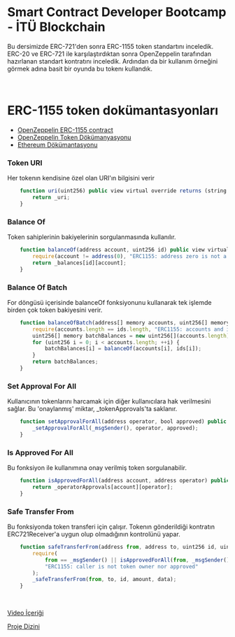 # Smart Contract Developer Bootcamp - İTÜ Blockchain

Bu dersimizde ERC-721'den sonra ERC-1155 token standartını inceledik. ERC-20 ve ERC-721 ile karşılaştırdıktan sonra OpenZeppelin tarafından hazırlanan standart kontratını inceledik. Ardından da bir kullanım örneğini görmek adına basit bir oyunda bu tokenı kullandık.

<br/>

# ERC-1155 token dokümantasyonları

* [OpenZeppelin ERC-1155 contract](https://github.com/OpenZeppelin/openzeppelin-contracts/tree/master/contracts/token/ERC1155)
* [OpenZeppelin Token Dökümanyasyonu](https://docs.openzeppelin.com/contracts/4.x/tokens)
* [Ethereum Dökümantasyonu](https://ethereum.org/en/developers/docs/standards/tokens/)





### Token URI
Her tokenın kendisine özel olan URI'ın bilgisini verir

``` javascript
    function uri(uint256) public view virtual override returns (string memory) {
        return _uri;
    }
```


### Balance Of
Token sahiplerinin bakiyelerinin sorgulanmasında kullanılır.

``` javascript
    function balanceOf(address account, uint256 id) public view virtual override returns (uint256) {
        require(account != address(0), "ERC1155: address zero is not a valid owner");
        return _balances[id][account];
    }
```

### Balance Of Batch
For döngüsü içerisinde balanceOf fonksiyonunu kullanarak tek işlemde birden çok token bakiyesini verir.

``` javascript
    function balanceOfBatch(address[] memory accounts, uint256[] memory ids)  public view virtual override returns (uint256[] memory){
        require(accounts.length == ids.length, "ERC1155: accounts and ids length mismatch");
        uint256[] memory batchBalances = new uint256[](accounts.length);
        for (uint256 i = 0; i < accounts.length; ++i) {
            batchBalances[i] = balanceOf(accounts[i], ids[i]);
        }
        return batchBalances;
    }
```


### Set Approval For All
Kullanıcının tokenlarını harcamak için diğer kullanıcılara hak verilmesini sağlar. Bu 'onaylanmış' miktar, _tokenApprovals'ta saklanır.

``` javascript
    function setApprovalForAll(address operator, bool approved) public virtual override {
        _setApprovalForAll(_msgSender(), operator, approved);
    }
```

### Is Approved For All
Bu fonksiyon ile kullanımına onay verilmiş token sorgulanabilir.

``` javascript
    function isApprovedForAll(address account, address operator) public view virtual override returns (bool) {
        return _operatorApprovals[account][operator];
    }
```

### Safe Transfer From
Bu fonksiyonda token transferi için çalışır. Tokenın gönderildiği kontratın ERC721Receiver'a uygun olup olmadığının kontrolünü yapar.

``` javascript
    function safeTransferFrom(address from, address to, uint256 id, uint256 amount, bytes memory data ) public virtual override {
        require(
            from == _msgSender() || isApprovedForAll(from, _msgSender()),
            "ERC1155: caller is not token owner nor approved"
        );
        _safeTransferFrom(from, to, id, amount, data);
    }
```
<br/>

[Video İçeriği](https://www.youtube.com/watch?v=zf4orRramo4)

[Proje Dizini](./ERC-1155)
